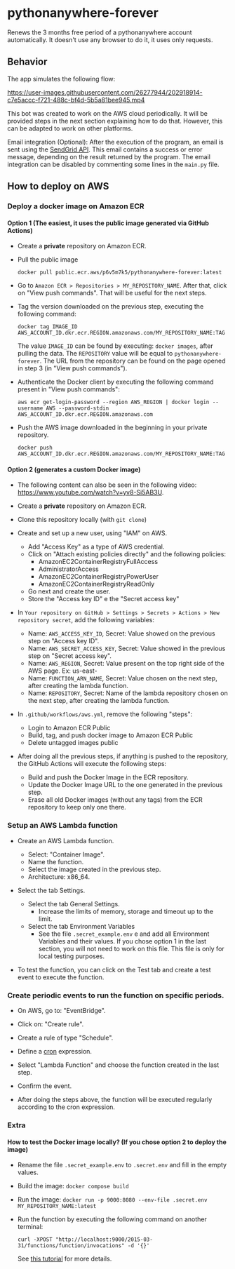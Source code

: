 # pythonanywhere-forever

Renews the 3 months free period of a pythonanywhere account automatically. It doesn't use any browser to do it, it uses only requests.

## Behavior

The app simulates the following flow:

https://user-images.githubusercontent.com/26277944/202918914-c7e5accc-f721-488c-bf4d-5b5a81bee945.mp4

This bot was created to work on the AWS cloud periodically. It will be provided steps in the next section explaining how to do that. However, this can be adapted to work on other platforms.

Email integration (Optional): After the execution of the program, an email is sent using the [SendGrid API](https://docs.sendgrid.com/pt-br/for-developers/sending-email/api-getting-started). This email contains a success or error message, depending on the result returned by the program. The email integration can be disabled by commenting some lines in the `main.py` file.

## How to deploy on AWS

### Deploy a docker image on Amazon ECR

#### Option 1 (The easiest, it uses the public image generated via GitHub Actions)

- Create a **private** repository on Amazon ECR.

- Pull the public image

  `docker pull public.ecr.aws/p6v5m7k5/pythonanywhere-forever:latest`

- Go to `Amazon ECR > Repositories > MY_REPOSITORY_NAME`. After that, click on "View push commands". That will be useful for the next steps.

- Tag the version downloaded on the previous step, executing the following command:

  `docker tag IMAGE_ID AWS_ACCOUNT_ID.dkr.ecr.REGION.amazonaws.com/MY_REPOSITORY_NAME:TAG`

  The value `IMAGE_ID` can be found by executing: `docker images`, after pulling the data. The `REPOSITORY` value will be equal to `pythonanywhere-forever`. The URL from the repository can be found on the page opened in step 3 (in "View push commands").

- Authenticate the Docker client by executing the following command present in "View push commands":

  `aws ecr get-login-password --region AWS_REGION | docker login --username AWS --password-stdin AWS_ACCOUNT_ID.dkr.ecr.REGION.amazonaws.com`

- Push the AWS image downloaded in the beginning in your private repository.

  `docker push AWS_ACCOUNT_ID.dkr.ecr.REGION.amazonaws.com/MY_REPOSITORY_NAME:TAG`

#### Option 2 (generates a custom Docker image)

- The following content can also be seen in the following video: https://www.youtube.com/watch?v=yv8-Si5AB3U.

- Create a **private** repository on Amazon ECR.

- Clone this repository locally (with `git clone`)

- Create and set up a new user, using "IAM" on AWS.
  - Add "Access Key" as a type of AWS credential.
  - Click on "Attach existing policies directly" and the following policies:
    - AmazonEC2ContainerRegistryFullAccess
    - AdministratorAccess
    - AmazonEC2ContainerRegistryPowerUser
    - AmazonEC2ContainerRegistryReadOnly
  - Go next and create the user.
  - Store the "Access key ID" e the "Secret access key"
- In `Your repository on GitHub > Settings > Secrets > Actions > New repository secret`, add the following variables:

  - Name: `AWS_ACCESS_KEY_ID`, Secret: Value showed on the previous step on "Access key ID".
  - Name: `AWS_SECRET_ACCESS_KEY`, Secret: Value showed in the previous step on "Secret access key".
  - Name: `AWS_REGION`, Secret: Value present on the top right side of the AWS page. Ex: us-east-
  - Name: `FUNCTION_ARN_NAME`, Secret: Value chosen on the next step, after creating the lambda function.
  - Name: `REPOSITORY`, Secret: Name of the lambda repository chosen on the next step, after creating the lambda function.

- In `.github/workflows/aws.yml`, remove the following "steps":

  - Login to Amazon ECR Public
  - Build, tag, and push docker image to Amazon ECR Public
  - Delete untagged images public

- After doing all the previous steps, if anything is pushed to the repository, the GitHub Actions will execute the following steps:
  - Build and push the Docker Image in the ECR repository.
  - Update the Docker Image URL to the one generated in the previous step.
  - Erase all old Docker images (without any tags) from the ECR repository to keep only one there.

### Setup an AWS Lambda function

- Create an AWS Lambda function.

  - Select: "Container Image".
  - Name the function.
  - Select the image created in the previous step.
  - Architecture: x86_64.

- Select the tab Settings.

  - Select the tab General Settings.
    - Increase the limits of memory, storage and timeout up to the limit.
  - Select the tab Environment Variables
    - See the file `.secret_example.env` e and add all Environment Variables and their values. If you chose option 1 in the last section, you will not need to work on this file. This file is only for local testing purposes.

- To test the function, you can click on the Test tab and create a test event to execute the function.

### Create periodic events to run the function on specific periods.

- On AWS, go to: "EventBridge".

- Click on: "Create rule".

- Create a rule of type "Schedule".

- Define a [cron](https://docs.aws.amazon.com/AmazonCloudWatch/latest/events/ScheduledEvents.html) expression.

- Select "Lambda Function" and choose the function created in the last step.

- Confirm the event.

- After doing the steps above, the function will be executed regularly according to the cron expression.

### Extra

#### How to test the Docker image locally? (If you chose option 2 to deploy the image)

- Rename the file `.secret_example.env` to `.secret.env` and fill in the empty values.
- Build the image: `docker compose build`
- Run the image: `docker run -p 9000:8080 --env-file .secret.env MY_REPOSITORY_NAME:latest`
- Run the function by executing the following command on another terminal:

  `curl -XPOST "http://localhost:9000/2015-03-31/functions/function/invocations" -d '{}'`

  See [this tutorial](https://docs.aws.amazon.com/lambda/latest/dg/images-test.html) for more details.
